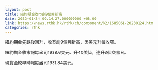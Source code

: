 ```yaml
---
layout: post
title: 紐約期金收市創9個月新高
date: 2023-01-24 06:14:27.000000000 +08:00
link: https://news.rthk.hk/rthk/ch/component/k2/1685061-20230124.htm
categories: rthk
---
```


紐約期金先跌後回升，收市創9個月新高，因美元升幅收窄。

紐約期金收市報每盎司1928.6美元，升40美仙，連升3個交易日。

現貨金較早時報每盎司1931.84美元。

